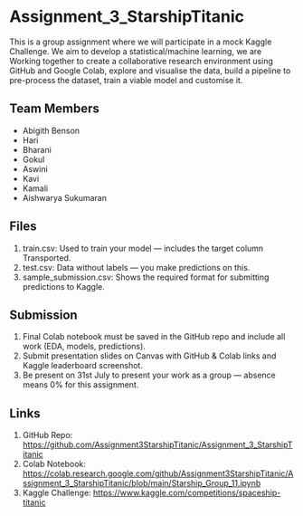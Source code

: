 # Assignment_3_StarshipTitanic
This is a group assignment where we will participate in a mock Kaggle Challenge. We aim to develop a statistical/machine learning, we are Working together to create a collaborative research environment using GitHub and Google Colab, explore and visualise the data, build a pipeline to pre-process the dataset, train a viable model and customise it.

## Team Members

- Abigith Benson
- Hari
- Bharani
- Gokul
- Aswini
- Kavi
- Kamali
- Aishwarya Sukumaran

## Files
1. train.csv: Used to train your model — includes the target column Transported.
2. test.csv: Data without labels — you make predictions on this.
3. sample_submission.csv: Shows the required format for submitting predictions to Kaggle.

## Submission

1. Final Colab notebook must be saved in the GitHub repo and include all work (EDA, models, predictions).
2. Submit presentation slides on Canvas with GitHub & Colab links and Kaggle leaderboard screenshot.
3. Be present on 31st July to present your work as a group — absence means 0% for this assignment.

## Links

1. GitHub Repo: https://github.com/Assignment3StarshipTitanic/Assignment_3_StarshipTitanic
2. Colab Notebook: https://colab.research.google.com/github/Assignment3StarshipTitanic/Assignment_3_StarshipTitanic/blob/main/Starship_Group_11.ipynb
3. Kaggle Challenge: https://www.kaggle.com/competitions/spaceship-titanic

